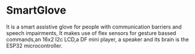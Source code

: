 # SmartGlove
It is a smart assistive glove for people with communication barriers and speech impairments, It makes use of flex sensors for gesture bassed commands,an 16x2 I2c LCD,a DF mini player, a speaker and its brain is the ESP32 microcontroller.
